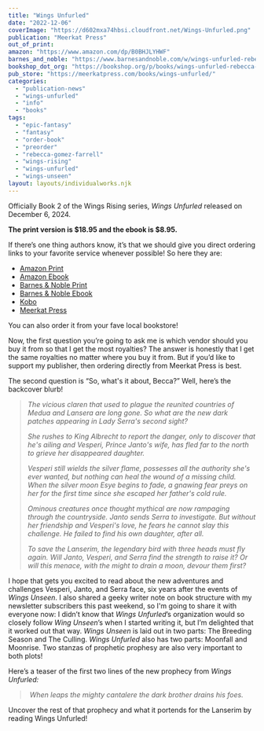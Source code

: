 ```yaml
---
title: "Wings Unfurled"
date: "2022-12-06"
coverImage: "https://d602mxa74hbsi.cloudfront.net/Wings-Unfurled.png"
publication: "Meerkat Press"
out_of_print:
amazon: "https://www.amazon.com/dp/B0BHJLYHWF"
barnes_and_noble: "https://www.barnesandnoble.com/w/wings-unfurled-rebecca-gomez-farrell/1142462183?ean=9781946154644"
bookshop_dot_org: "https://bookshop.org/p/books/wings-unfurled-rebecca-gomez-farrell/18998266?"
pub_store: "https://meerkatpress.com/books/wings-unfurled/"
categories:
  - "publication-news"
  - "wings-unfurled"
  - "info"
  - "books"
tags:
  - "epic-fantasy"
  - "fantasy"
  - "order-book"
  - "preorder"
  - "rebecca-gomez-farrell"
  - "wings-rising"
  - "wings-unfurled"
  - "wings-unseen"
layout: layouts/individualworks.njk
---
```


Officially Book 2 of the Wings Rising series, _Wings Unfurled_ released on December 6, 2024.

**The print version is $18.95 and the ebook is $8.95.**

If there’s one thing authors know, it’s that we should give you direct ordering links to your favorite service whenever possible! So here they are:

- [Amazon Print](https://www.amazon.com/Wings-Unfurled-Rebecca-Gomez-Farrell/dp/1946154644)
- [Amazon Ebook](https://www.amazon.com/Wings-Unfurled-Rising-Rebecca-Farrell-ebook/dp/B0BHJLYHWF)
- [Barnes & Noble Print](https://www.barnesandnoble.com/w/wings-unfurled-rebecca-gomez-farrell/1142462183)
- [Barnes & Noble Ebook](https://www.barnesandnoble.com/w/wings-unfurled-rebecca-gomez-farrell/1142462183)
- [Kobo](https://www.kobo.com/us/en/ebook/wings-unfurled)
- [Meerkat Press](https://meerkatpress.shop/products/wings-unfurled-by-rebecca-gomez-farrell-book-2-wings-rising)

You can also order it from your fave local bookstore!

Now, the first question you’re going to ask me is which vendor should you buy it from so that I get the most royalties? The answer is honestly that I get the same royalties no matter where you buy it from. But if you’d like to support my publisher, then ordering directly from Meerkat Press is best.

The second question is “So, what's it about, Becca?” Well, here’s the backcover blurb!

> _The vicious claren that used to plague the reunited countries of Medua and Lansera are long gone. So what are the new dark patches appearing in Lady Serra's second sight?_
>
> _She rushes to King Albrecht to report the danger, only to discover that he's ailing and Vesperi, Prince Janto's wife, has fled far to the north to grieve her disappeared daughter._
>
> _Vesperi still wields the silver flame, possesses all the authority she's ever wanted, but nothing can heal the wound of a missing child. When the silver moon Esye begins to fade, a gnawing fear preys on her for the first time since she escaped her father's cold rule._
>
> _Ominous creatures once thought mythical are now rampaging through the countryside. Janto sends Serra to investigate. But without her friendship and Vesperi's love, he fears he cannot slay this challenge. He failed to find his own daughter, after all._
>
> _To save the Lanserim, the legendary bird with three heads must fly again. Will Janto, Vesperi, and Serra find the strength to raise it? Or will this menace, with the might to drain a moon, devour them first?_

I hope that gets you excited to read about the new adventures and challenges Vesperi, Janto, and Serra face, six years after the events of _Wings Unseen_. I also shared a geeky writer note on book structure with my newsletter subscribers this past weekend, so I'm going to share it with everyone now: I didn’t know that _Wings Unfurled_’s organization would so closely follow _Wing Unseen_’s when I started writing it, but I’m delighted that it worked out that way. _Wings Unseen_ is laid out in two parts: The Breeding Season and The Culling. _Wings Unfurled_ also has two parts: Moonfall and Moonrise. Two stanzas of prophetic prophesy are also very important to both plots!

Here’s a teaser of the first two lines of the new prophecy from _Wings Unfurled:_

>  _When leaps the mighty cantalere_ _the dark brother drains his foes._ 

Uncover the rest of that prophecy and what it portends for the Lanserim by reading Wings Unfurled!

